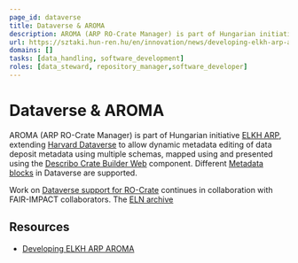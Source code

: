 ```yaml
---
page_id: dataverse
title: Dataverse & AROMA
description: AROMA (ARP RO-Crate Manager) is part of Hungarian initiative ELKH ARP, extending Harvard Dataverse to allow dynamic metadata editing of data deposit metadata.
url: https://sztaki.hun-ren.hu/en/innovation/news/developing-elkh-arp-aroma-published-describo-newsletter-australia
domains: []
tasks: [data_handling, software_development]
roles: [data_steward, repository_manager,software_developer]
---
```


# Dataverse & AROMA

AROMA (ARP RO-Crate Manager) is part of Hungarian initiative [ELKH ARP](https://science-research-data.hu/en), extending [Harvard Dataverse](https://dataverse.harvard.edu/) to allow dynamic metadata editing of data deposit metadata using multiple schemas, mapped using  and presented using the [Describo Crate Builder Web](https://github.com/describo/crate-builder-component-react) component. Different [Metadata blocks](https://guides.dataverse.org/en/latest/admin/metadatacustomization.html) in Dataverse are supported.

Work on [Dataverse support for RO-Crate](https://github.com/IQSS/dataverse/issues/8688) continues in collaboration with FAIR-IMPACT collaborators. The [ELN archive](https://github.com/gdcc/dataverse-previewers/pull/21)


## Resources


* [Developing ELKH ARP AROMA](https://sztaki.hun-ren.hu/en/innovation/news/developing-elkh-arp-aroma-published-describo-newsletter-australia)
